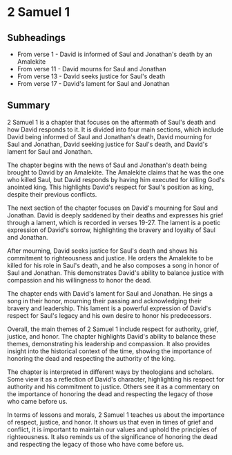 # 2 Samuel 1

## Subheadings

* From verse 1 - David is informed of Saul and Jonathan's death by an Amalekite
* From verse 11 - David mourns for Saul and Jonathan
* From verse 13 - David seeks justice for Saul's death
* From verse 17 - David's lament for Saul and Jonathan

## Summary

2 Samuel 1 is a chapter that focuses on the aftermath of Saul's death and how David responds to it. It is divided into four main sections, which include David being informed of Saul and Jonathan's death, David mourning for Saul and Jonathan, David seeking justice for Saul's death, and David's lament for Saul and Jonathan.

The chapter begins with the news of Saul and Jonathan's death being brought to David by an Amalekite. The Amalekite claims that he was the one who killed Saul, but David responds by having him executed for killing God's anointed king. This highlights David's respect for Saul's position as king, despite their previous conflicts.

The next section of the chapter focuses on David's mourning for Saul and Jonathan. David is deeply saddened by their deaths and expresses his grief through a lament, which is recorded in verses 19-27. The lament is a poetic expression of David's sorrow, highlighting the bravery and loyalty of Saul and Jonathan.

After mourning, David seeks justice for Saul's death and shows his commitment to righteousness and justice. He orders the Amalekite to be killed for his role in Saul's death, and he also composes a song in honor of Saul and Jonathan. This demonstrates David's ability to balance justice with compassion and his willingness to honor the dead.

The chapter ends with David's lament for Saul and Jonathan. He sings a song in their honor, mourning their passing and acknowledging their bravery and leadership. This lament is a powerful expression of David's respect for Saul's legacy and his own desire to honor his predecessors.

Overall, the main themes of 2 Samuel 1 include respect for authority, grief, justice, and honor. The chapter highlights David's ability to balance these themes, demonstrating his leadership and compassion. It also provides insight into the historical context of the time, showing the importance of honoring the dead and respecting the authority of the king.

The chapter is interpreted in different ways by theologians and scholars. Some view it as a reflection of David's character, highlighting his respect for authority and his commitment to justice. Others see it as a commentary on the importance of honoring the dead and respecting the legacy of those who came before us.

In terms of lessons and morals, 2 Samuel 1 teaches us about the importance of respect, justice, and honor. It shows us that even in times of grief and conflict, it is important to maintain our values and uphold the principles of righteousness. It also reminds us of the significance of honoring the dead and respecting the legacy of those who have come before us.